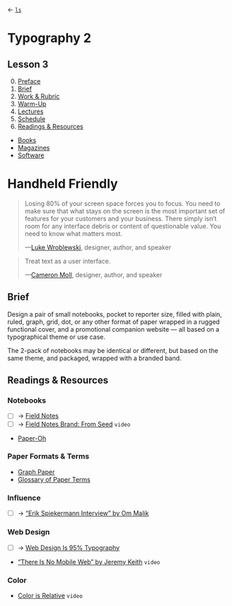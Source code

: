 ← [`ls`](README.md#lessons)

# Typography 2
## Lesson 3

0. [Preface](#handheld-friendly)
1. [Brief](#brief)
2. [Work & Rubric](#work--rubric)
3. [Warm-Up](#warm-up)
3. [Lectures](#lectures)
5. [Schedule](#schedule)
6. [Readings & Resources](#readings--resources)
- [Books](#books)
- [Magazines](#magazines)
- [Software](#software)

# Handheld Friendly

> Losing 80% of your screen space forces you to focus. You need to make sure that what stays on the screen is the most important set of features for your customers and your business. There simply isn’t room for any interface debris or content of questionable value. You need to know what matters most.
>
> —[Luke Wroblewski](https://vimeo.com/64313805), designer, author, and speaker

> Treat text as a user interface.
>
> —[Cameron Moll](http://www.cameronmoll.com/archives/001266.html), designer, author, and speaker

## Brief

Design a pair of small notebooks, pocket to reporter size, filled with plain, ruled, graph, grid, dot, or any other format of paper wrapped in a rugged functional cover, and a promotional companion website — all based on a typographical theme or use case.

The 2-pack of notebooks may be identical or different, but based on the same theme, and packaged, wrapped with a branded band.

## Readings & Resources

### Notebooks

- [ ] → [Field Notes](https://fieldnotesbrand.com)
- [ ] → [Field Notes Brand: From Seed](https://vimeo.com/40182652) `video`
- [Paper-Oh](http://www.paper-oh.com)

### Paper Formats & Terms

- [Graph Paper](https://en.wikipedia.org/wiki/Graph_paper)
- [Glossary of Paper Terms](http://www.neenahpaper.com/resources/glossaryterms)

### Influence

- [ ] → [“Erik Spiekermann Interview” by Om Malik](https://pi.co/erik-spiekermann/)

### Web Design

- [ ] → [Web Design Is 95% Typography](https://ia.net/topics/the-web-is-all-about-typography-period/)
- [“There Is No Mobile Web” by Jeremy Keith](https://vimeo.com/32143919) `video`

### Color

- [Color is Relative](http://go.monotype.com/Video_Color-Is-Relative-THX.html) `video`



